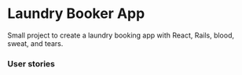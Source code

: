 # Laundry Booker App

Small project to create a laundry booking app with React, Rails, blood, sweat, and tears.

### User stories
